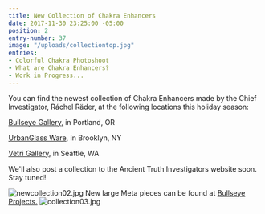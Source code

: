 ```yaml
---
title: New Collection of Chakra Enhancers
date: 2017-11-30 23:25:00 -05:00
position: 2
entry-number: 37
image: "/uploads/collectiontop.jpg"
entries:
- Colorful Chakra Photoshoot
- What are Chakra Enhancers?
- Work in Progress...
---
```


You can find the newest collection of Chakra Enhancers made by the Chief Investigator, Ráchel Räder, at the following locations this holiday season:

[Bullseye Gallery,](https://www.bullseyeprojects.com/) in Portland, OR

[UrbanGlass Ware](https://store.urbanglass.org/collections/ancient-truth-investigators), in Brooklyn, NY

[Vetri Gallery](https://vetriglass.com/shop/), in Seattle, WA

We'll also post a collection to the Ancient Truth Investigators website soon. Stay tuned!

![newcollection02.jpg](/uploads/newcollection02.jpg)
New large Meta pieces can be found at [Bullseye Projects.](https://www.bullseyeprojects.com/)
![collection03.jpg](/uploads/collection03.jpg)